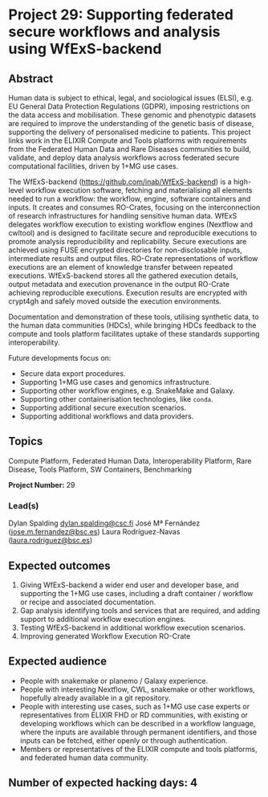 # Project 29: Supporting federated secure workflows and analysis using WfExS-backend

## Abstract

Human data is subject to ethical, legal, and sociological issues (ELSI), e.g. EU General Data
Protection Regulations (GDPR), imposing restrictions on the data access and mobilisation.
These genomic and phenotypic datasets are required to improve the understanding of the
genetic basis of disease, supporting the delivery of personalised medicine to patients.
This project links work in the ELIXIR Compute and Tools platforms with requirements from the
Federated Human Data and Rare Diseases communities to build, validate, and deploy data
analysis workflows across federated secure computational facilities, driven by 1+MG use
cases.

The WfExS-backend (https://github.com/inab/WfExS-backend) is a high-level workflow
execution software, fetching and materialising all elements needed to run a workflow: the
workflow, engine, software containers and inputs. It creates and consumes RO-Crates,
focusing on the interconnection of research infrastructures for handling sensitive human data.
WfExS delegates workflow execution to existing workflow engines (Nextflow and cwltool) and
is designed to facilitate secure and reproducible executions to promote analysis reproducibility
and replicability. Secure executions are achieved using FUSE encrypted directories for
non-disclosable inputs, intermediate results and output files.
RO-Crate representations of workflow executions are an element of knowledge transfer
between repeated executions. WfExS-backend stores all the gathered execution details,
output metadata and execution provenance in the output RO-Crate achieving reproducible
executions. Execution results are encrypted with crypt4gh and safely moved outside the
execution environments.

Documentation and demonstration of these tools, utilising synthetic data, to the human data
communities (HDCs), while bringing HDCs feedback to the compute and tools platform
facilitates uptake of these standards supporting interoperability.

Future developments focus on:
* Secure data export procedures.
* Supporting 1+MG use cases and genomics infrastructure.
* Supporting other workflow engines, e.g. SnakeMake and Galaxy.
* Supporting other containerisation technologies, like `conda`.
* Supporting additional secure execution scenarios.
* Supporting additional workflows and data providers.

## Topics

Compute Platform, Federated Human Data, Interoperability Platform, Rare Disease, Tools
Platform, SW Containers, Benchmarking

**Project Number:** 29

### Lead(s)

Dylan Spalding dylan.spalding@csc.fi
José Mª Fernández (jose.m.fernandez@bsc.es)
Laura Rodríguez-Navas (laura.rodriguez@bsc.es)

## Expected outcomes

1. Giving WfExS-backend a wider end user and developer base, and supporting the 1+MG
use cases, including a draft container / workflow or recipe and associated documentation.
2. Gap analysis identifying tools and services that are required, and adding support to
additional workflow execution engines.
3. Testing WfExS-backend in additional workflow execution scenarios.
4. Improving generated Workflow Execution RO-Crate

## Expected audience

* People with snakemake or planemo / Galaxy experience.
* People with interesting Nextflow, CWL, snakemake or other workflows, hopefully already
available in a git repository.
* People with interesting use cases, such as 1+MG use case experts or representatives from
ELIXIR FHD or RD communities, with existing or developing workflows which can be described in a
workflow language, where the inputs are available through permanent identifiers, and those
inputs can be fetched, either openly or through authentication.
* Members or representatives of the ELIXIR compute and tools platforms, and federated human data
community.

## **Number of expected hacking days**: 4

